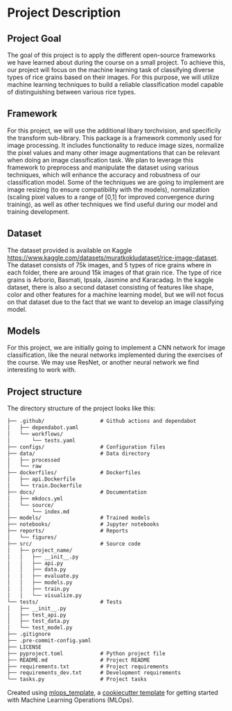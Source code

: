 # Project Description

## Project Goal
The goal of this project is to apply the different open-source frameworks we have learned about during the course on a small project. To achieve this, our project will focus on the machine learning task of classifying diverse types of rice grains based on their images. For this purpose, we will utilize machine learning techniques to build a reliable classification model capable of distinguishing between various rice types.  

## Framework
For this project, we will use the additional libary torchvision, and specificily the transform sub-library. This package is a framework commonly used for image processing. It includes functionality to reduce image sizes, normalize the pixel values and many other image augmentations that can be relevant when doing an image classification task. We plan to leverage this framework to preprocess and manipulate the dataset using various techniques, which will enhance the accuracy and robustness of our classification model. Some of the techniques we are going to implement are image resizing (to ensure compatibility with the models), normalization (scaling pixel values to a range of [0,1] for improved convergence during training), as well as other techniques we find useful during our model and training development.  

## Dataset 
The dataset provided is available on Kaggle https://www.kaggle.com/datasets/muratkokludataset/rice-image-dataset. The dataset consists of 75k images, and 5 types of rice grains where in each folder, there are around 15k images of that grain rice. The type of rice grains is Arborio, Basmati, Ipsala, Jasmine and Karacadag. In the kaggle dataset, there is also a second dataset consisting of features like shape, color and other features for a machine learning model, but we will not focus on that dataset due to the fact that we want to develop an image classifying model.  

## Models 
For this project, we are initially going to implement a CNN network for image classification, like the neural networks implemented during the exercises of the course. We may use ResNet, or another neural network we find interesting to work with.  

## Project structure
The directory structure of the project looks like this:
```txt
├── .github/                  # Github actions and dependabot
│   ├── dependabot.yaml
│   └── workflows/
│       └── tests.yaml
├── configs/                  # Configuration files
├── data/                     # Data directory
│   ├── processed
│   └── raw
├── dockerfiles/              # Dockerfiles
│   ├── api.Dockerfile
│   └── train.Dockerfile
├── docs/                     # Documentation
│   ├── mkdocs.yml
│   └── source/
│       └── index.md
├── models/                   # Trained models
├── notebooks/                # Jupyter notebooks
├── reports/                  # Reports
│   └── figures/
├── src/                      # Source code
│   ├── project_name/
│   │   ├── __init__.py
│   │   ├── api.py
│   │   ├── data.py
│   │   ├── evaluate.py
│   │   ├── models.py
│   │   ├── train.py
│   │   └── visualize.py
└── tests/                    # Tests
│   ├── __init__.py
│   ├── test_api.py
│   ├── test_data.py
│   └── test_model.py
├── .gitignore
├── .pre-commit-config.yaml
├── LICENSE
├── pyproject.toml            # Python project file
├── README.md                 # Project README
├── requirements.txt          # Project requirements
├── requirements_dev.txt      # Development requirements
└── tasks.py                  # Project tasks
```
Created using [mlops_template](https://github.com/SkafteNicki/mlops_template),
a [cookiecutter template](https://github.com/cookiecutter/cookiecutter) for getting
started with Machine Learning Operations (MLOps).
